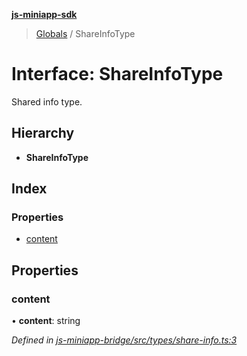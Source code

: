 **[js-miniapp-sdk](../README.md)**

> [Globals](../README.md) / ShareInfoType

# Interface: ShareInfoType

Shared info type.

## Hierarchy

* **ShareInfoType**

## Index

### Properties

* [content](shareinfotype.md#content)

## Properties

### content

•  **content**: string

*Defined in [js-miniapp-bridge/src/types/share-info.ts:3](https://github.com/rakutentech/js-miniapp/blob/424c7de/js-miniapp-bridge/src/types/share-info.ts#L3)*
